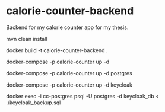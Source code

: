 # calorie-counter-backend
Backend for my calorie counter app for my thesis.

mvn clean install

docker build -t calorie-counter-backend .

docker-compose -p calorie-counter up -d

docker-compose -p calorie-counter up -d postgres

docker-compose -p calorie-counter up -d keycloak

docker exec -i cc-postgres psql -U postgres -d keycloak_db < ./keycloak_backup.sql

